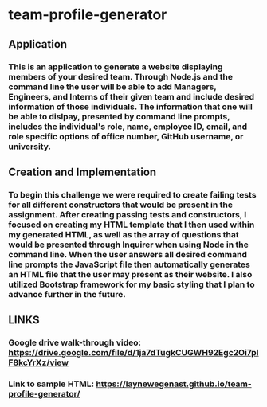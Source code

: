 # team-profile-generator

## Application
### This is an application to generate a website displaying members of your desired team. Through Node.js and the command line the user will be able to add Managers, Engineers, and Interns of their given team and include desired information of those individuals. The information that one will be able to dislpay, presented by command line prompts, includes the individual's role, name, employee ID, email, and role specific options of office number, GitHub username, or university.

## Creation and Implementation
### To begin this challenge we were required to create failing tests for all different constructors that would be present in the assignment. After creating passing tests and constructors, I focused on creating my HTML template that I then used within my generated HTML, as well as the array of questions that would be presented through Inquirer when using Node in the command line. When the user answers all desired command line prompts the JavaScript file then automatically generates an HTML file that the user may present as their website. I also utilized Bootstrap framework for my basic styling that I plan to advance further in the future. 

## LINKS
### Google drive walk-through video: https://drive.google.com/file/d/1ja7dTugkCUGWH92Egc2Oi7pIF8kcYrXz/view
### Link to sample HTML: https://laynewegenast.github.io/team-profile-generator/